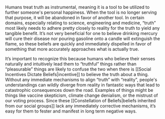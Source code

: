 Humans treat truth as instrumental, meaning it is a tool to be utilized to further someone's personal happiness. When the tool is no longer serving that purpose, it will be abandoned in favor of another tool. In certain domains, especially relating to science, engineering and medicine, “truth” most likely needs to adhere pretty closely to reality for the truth to yield any tangible benefit. It’s not very beneficial for one to believe drinking mercury will cure their disease nor pouring gasoline onto a candle will extinguish the flame, so these beliefs are quickly and immediately dispelled in favor of something that more accurately approaches what is actually true.

It’s important to recognize this because humans who believe their senses naturally and intuitively lead them to “truthful” things rather than “pleasurable” things are likely to confuse the two when there is [[Social Incentives Dictate Beliefs|incentive]] to believe the truth about a thing. Without any immediate mechanisms to align “truth” with “reality", people's understandings can wildly diverge from reality in fantastic ways that lead to catastrophic consequences down the road. Examples of things might be things like vaccine skepticism, climate change denialism, or the mistrust of our voting process. Since these [[Constellation of Beliefs|beliefs inherited from our social groups]] lack any immediately corrective mechanisms, it’s easy for them to fester and manifest in long term negative ways.
#
